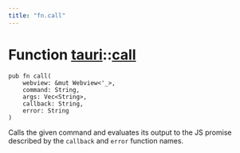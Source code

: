 ```yaml
---
title: "fn.call"
---
```


# Function [tauri](/docs/api/rust/tauri/index.html)::​[call](/docs/api/rust/tauri/)

    pub fn call(
        webview: &mut Webview<'_>, 
        command: String, 
        args: Vec<String>, 
        callback: String, 
        error: String
    )

Calls the given command and evaluates its output to the JS promise described by the `callback` and `error` function names.
